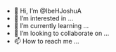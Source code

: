 - 👋 Hi, I’m @IbeHJoshuA
- 👀 I’m interested in ...
- 🌱 I’m currently learning ...
- 💞️ I’m looking to collaborate on ...
- 📫 How to reach me ...

<!---
IbeHJoshuA/IbeHJoshuA is a ✨ special ✨ repository because its `README.md` (this file) appears on your GitHub profile.
You can click the Preview link to take a look at your changes.
--->
